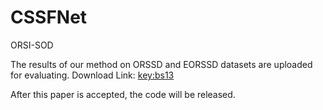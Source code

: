 # CSSFNet
ORSI-SOD

The results of our method on ORSSD and EORSSD datasets are uploaded for evaluating. 
Download Link: [key:bs13](https://pan.baidu.com/s/1-wbr27Z2FAfnCO8wu5Y2xQ)

After this paper is accepted, the code will be released.
